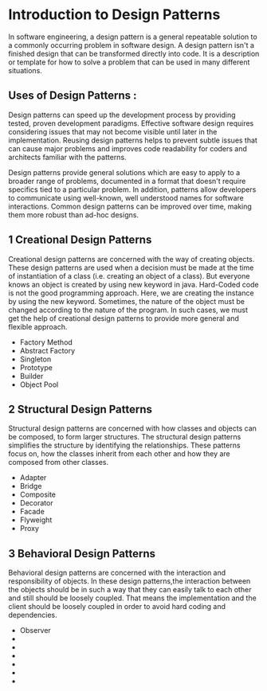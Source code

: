 # Introduction to Design Patterns

In software engineering, a design pattern is a general repeatable solution to a commonly occurring problem in software design. A design pattern isn't a finished design that can be transformed directly into code. It is a description or template for how to solve a problem that can be used in many different situations.

## Uses of Design Patterns :
Design patterns can speed up the development process by providing tested, proven development paradigms. Effective software design requires considering issues that may not become visible until later in the implementation. Reusing design patterns helps to prevent subtle issues that can cause major problems and improves code readability for coders and architects familiar with the patterns.

Design patterns provide general solutions which are easy to apply to a broader range of problems, documented in a format that doesn't require specifics tied to a particular problem. In addition, patterns allow developers to communicate using well-known, well understood names for software interactions. Common design patterns can be improved over time, making them more robust than ad-hoc designs.

## 1 Creational Design Patterns
Creational design patterns are concerned with the way of creating objects. These design patterns are used when a decision must be made at the time of instantiation of a class (i.e. creating an object of a class). But everyone knows an object is created by using new keyword in java. 
Hard-Coded code is not the good programming approach. Here, we are creating the instance by using the new keyword. Sometimes, the nature of the object must be changed according to the nature of the program. In such cases, we must get the help of creational design patterns to provide more general and flexible approach.

- Factory Method
- Abstract Factory
- Singleton
- Prototype
- Builder
- Object Pool


## 2 Structural Design Patterns
Structural design patterns are concerned with how classes and objects can be composed, to form larger structures.
The structural design patterns simplifies the structure by identifying the relationships.
These patterns focus on, how the classes inherit from each other and how they are composed from other classes.

- Adapter
- Bridge
- Composite
- Decorator
- Facade
- Flyweight
- Proxy

## 3 Behavioral Design Patterns
Behavioral design patterns are concerned with the interaction and responsibility of objects.
In these design patterns,the interaction between the objects should be in such a way that they can easily talk to each other and still should be loosely coupled.
That means the implementation and the client should be loosely coupled in order to avoid hard coding and dependencies.

- Observer
-
-
-
-
-
-
